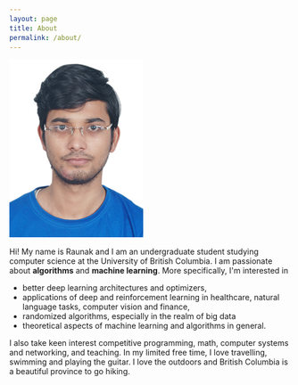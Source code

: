 ```yaml
---
layout: page
title: About
permalink: /about/
---
```


<img class='my_image' src='../documents/my_image_1.jpg' alt='my_image_1'/>

Hi! My name is Raunak and I am an undergraduate student studying computer
science at the University of British Columbia. I am passionate about
**algorithms** and **machine learning**. More specifically, I'm interested in
* better deep learning architectures and optimizers,
* applications of deep and reinforcement learning in healthcare, natural
  language tasks, computer vision and finance,
* randomized algorithms, especially in the realm of big data
* theoretical aspects of machine learning and algorithms in general.

I also take keen interest competitive programming, math, computer systems and
networking, and teaching. In my limited free time, I love travelling, swimming
and playing the guitar. I love the outdoors and British Columbia is a beautiful
province to go hiking.
